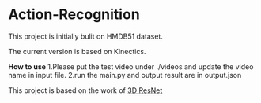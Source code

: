 # Action-Recognition

This project is initially bulit on HMDB51 dataset.

The current version is based on Kinectics.

**How to use**
1.Please put the test video under ./videos and update the video name in input file.
2.run the main.py and output result are in output.json

This project is based on the work of [3D ResNet](https://github.com/kenshohara/video-classification-3d-cnn-pytorch)
